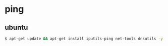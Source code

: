 # ping


## ubuntu

~~~bash
$ apt-get update && apt-get install iputils-ping net-tools dnsutils -y
~~~